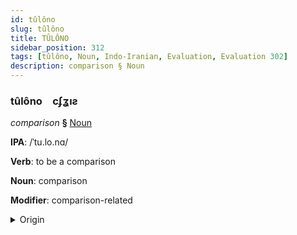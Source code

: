 ```yaml
---
id: tûlôno
slug: tûlôno
title: TÛLÔNO
sidebar_position: 312
tags: [tûlôno, Noun, Indo-Iranian, Evaluation, Evaluation 302]
description: comparison § Noun
---
```


### tûlôno&emsp;<span kind="abugida">cʄʓıƨ</span>

*comparison* **§** [Noun](../../tags/Noun)

**IPA**: /ˈtu.lo.nɑ/

**Verb**: to be a comparison

**Noun**: comparison

**Modifier**: comparison-related

<details>
    <summary>Origin</summary>
    Bengali তুলনা tulona [ˈt̪ulonaˑ]<br/>
    <em>Indo-Iranian Language Family</em>
</details>